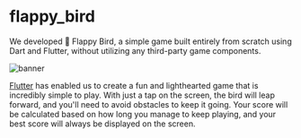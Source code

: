 # flappy_bird

We developed 🐥 Flappy Bird, a simple game built entirely from scratch using Dart and Flutter, without utilizing any third-party game components.

![banner](https://user-images.githubusercontent.com/73842931/203234278-72dc4c28-0542-475e-8b0a-a64993b7f79b.png)

[Flutter](https://flutter.dev/) has enabled us to create a fun and lighthearted game that is incredibly simple to play. With just a tap on the screen, the bird will leap forward, and you'll need to avoid obstacles to keep it going. Your score will be calculated based on how long you manage to keep playing, and your best score will always be displayed on the screen.

